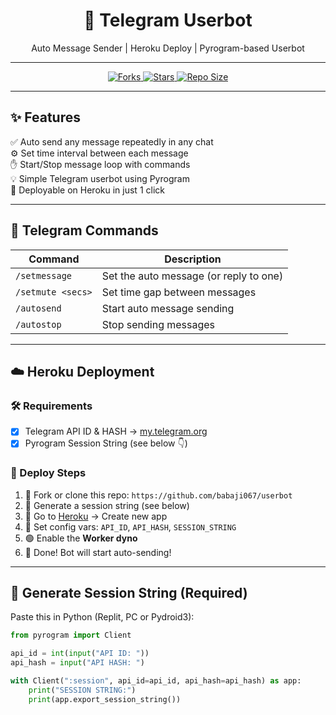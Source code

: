 <h1 align="center">🤖 Telegram Userbot</h1>
<p align="center">
  Auto Message Sender | Heroku Deploy | Pyrogram-based Userbot
</p>

---

<p align="center">
  <a href="https://github.com/babaji067/userbot/fork">
    <img src="https://img.shields.io/github/forks/babaji067/userbot?style=social" alt="Forks">
  </a>
  <a href="https://github.com/babaji067/userbot/stargazers">
    <img src="https://img.shields.io/github/stars/babaji067/userbot?style=social" alt="Stars">
  </a>
  <a href="https://github.com/babaji067/userbot">
    <img src="https://img.shields.io/github/repo-size/babaji067/userbot?color=blue" alt="Repo Size">
  </a>
</p>

---

## ✨ Features

✅ Auto send any message repeatedly in any chat  
⚙️ Set time interval between each message  
✋ Start/Stop message loop with commands  
💡 Simple Telegram userbot using Pyrogram  
🚀 Deployable on Heroku in just 1 click  

---

## 💬 Telegram Commands

| Command            | Description                              |
|--------------------|------------------------------------------|
| `/setmessage`      | Set the auto message (or reply to one)   |
| `/setmute <secs>`  | Set time gap between messages            |
| `/autosend`        | Start auto message sending               |
| `/autostop`        | Stop sending messages                    |

---

## ☁️ Heroku Deployment

### 🛠 Requirements
- [x] Telegram API ID & HASH → [my.telegram.org](https://my.telegram.org)
- [x] Pyrogram Session String (see below 👇)

### 🚀 Deploy Steps

1. 🎯 Fork or clone this repo: `https://github.com/babaji067/userbot`
2. 🔧 Generate a session string (see below)
3. 🧩 Go to [Heroku](https://heroku.com) → Create new app
4. 🧪 Set config vars: `API_ID`, `API_HASH`, `SESSION_STRING`
5. 🟢 Enable the **Worker dyno**
6. 🎉 Done! Bot will start auto-sending!

---

## 🔐 Generate Session String (Required)

Paste this in Python (Replit, PC or Pydroid3):

```python
from pyrogram import Client

api_id = int(input("API ID: "))
api_hash = input("API HASH: ")

with Client(":session", api_id=api_id, api_hash=api_hash) as app:
    print("SESSION STRING:")
    print(app.export_session_string())
